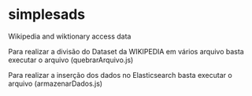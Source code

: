 # simplesads
Wikipedia and wiktionary access data

Para realizar a divisão do Dataset da WIKIPEDIA em vários arquivo basta executar o arquivo (quebrarArquivo.js)

Para realizar a inserção dos dados no Elasticsearch basta executar o arquivo (armazenarDados.js)
